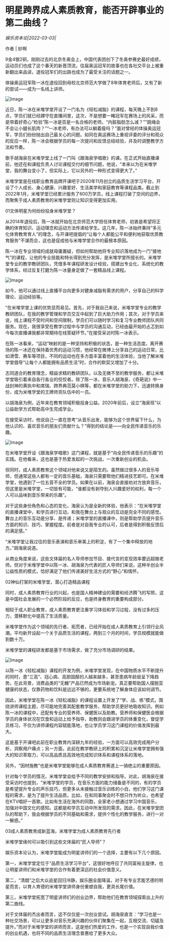 # 明星跨界成人素质教育，能否开辟事业的第二曲线？

*娱乐资本论|2022-03-03|*

作者 | 妙啊

9金4银2铜，刚刚过去的北京冬奥会上，中国代表团创下了冬奥参赛史最好成绩，运动员们也成了这个春天的新晋顶流，往届奥运冠军的故事也在各社交平台上被重新翻出来品读，退役冠军们的出路也成为了最受关注的话题之一。

体操奥运冠军陈一冰在退役回到母校北京师范大学做了8年体育老师后，又有了新的尝试——成为一名线上讲师。

![Image](https://p6.toutiaoimg.com/origin/tos-cn-i-qvj2lq49k0/3c1ab50316574593959e042d2cfe5fc6?from=pc)

近日，陈一冰在米堆学堂开设了一门名为《轻松减脂》的课程，每天晚上不到8点，学员们就已经蹲守在直播间里，这次，不是想要一睹冠军在赛场上的风采，而是带着好奇心“检验”陈一冰是否是一名合格的老师。“内脏脂肪怎么减？”“跳绳会不会让小腿长肌肉？”“一冰老师，有办法可以躺着瘦吗？”面对曾经的体操奥运冠军，学员们纷纷抛出自己最关心的问题。如同在奥运赛场上重视评委的评分和观众的反应一样，陈一冰会根据学员的每一次提问和反馈总结经验，并及时调整教学方法和节奏。

歌手胡海泉在米堆学堂上线了一门叫《跟海泉学唱歌》的课。在正式开始直播课前，他还在和课程负责人讨论课程交付的细节问题，他说，“本来以为在米堆学堂，我的舞台变小了，但实际上，它以另外的一种形式变得更大了。”

米堆学堂是在线职业教育品牌开课吧于2020年11月创立的品质生活学习平台，开设了个人成长、身心健康、兴趣爱好、生活美学和家庭教育等课程品类。截止到2022年1月，米堆学堂已经累计服务了600万学员，线上课程打破了空间的边界，而聚焦于成人素质教育的米堆学堂则让知识变得更加实用。

01文体明星为何纷纷投身米堆学堂？

从2014年退役后，陈一冰就开始在北京师范大学担任体育老师，初衷是希望将正确的体育知识、运动理念和运动方法传递给学生。这几年，陈一冰始终秉持“多元化体育教育育人”的理念，与开课吧提倡的“让每个人都能公平和便利地获取优质教育服务”不谋而合，这也是促成他与米堆学堂合作的最根本原因。

陈一冰在专业领域的成就毋庸置疑，但如何帮助他将专业知识落地成为一门“接地气”的课程，让他的专业技能和特长得到充分发挥，是米堆学堂所擅长的。米堆学堂专业的教学教研团队，凭借多年课程研发设计经验，搭建出专业化、系统化的教学体系，经过反复打磨为陈一冰量身定做了一套精品线上课程。

![Image](https://p6.toutiaoimg.com/origin/tos-cn-i-qvj2lq49k0/e8c1ff9cd9fb4569994f747c051ed2fe?from=pc)

如今，他可以通过线上直播平台向更多对健身减脂有需求的用户，分享自己的科学理论、运动经验等。

“在米堆学堂上课的优势显而易见。首先，对于我自己来说，米堆学堂专业的教学教研团队，在我的教学管理和学员交互中起到了巨大助力作用；其次，对于学员来说，线上课程不受时间和空间限制，学员们可以随时学习和复习专业教师团队共同服务。现在，我很享受在教学过程中与学员的沟通互动，已经由最开始的忐忑到如今每次直播课我都非常期待在线答疑环节。”在接受采访时陈一冰表示。

在陈一冰看来，“运动”映射的是一种坚持和积极的状态，是一种生活态度。离开赛场的陈一冰还在保持着优秀的运动习惯，他经常在微博上分享自己的运动日常，比如滑雪、赛车等项目，不同的运动也在多方面丰富着他的生活体验，当他了解米堆学堂倡导“让每个人都能拥有品质生活”时，合作的默契又增加了十分。

志同道合的教育理念，精益求精的教研团队，以及无微不至的教学服务，都让米堆学堂吸引着来自各行各业的佼佼者。除了陈一冰，音乐人胡海泉、《奇葩说》中一战封神的黄执中和席瑞、跨界典范莫小棋等，都在米堆学堂的助力下，迅速转换身份，成为米堆学堂的王牌师资队伍中的一员。

以胡海泉为例，近年来在教育领域积极投身公益。2020年前后，设立“海泉班”以公益助学方式帮助高中生完成学业。

在接受采访时，他说自己一直在思考“从音乐出发，能够为这个世界留下什么，为他认识的、喜欢音乐的朋友们贡献什么？”得到的结论是——向全民传递音乐的乐趣。

![Image](https://p6.toutiaoimg.com/origin/tos-cn-i-qvj2lq49k0/42a0eaebe90d4b33856dd8a0803c47af?from=pc)

在米堆学堂开设《跟海泉学唱歌》这门课程，就是基于“向全民传递音乐的乐趣”的实践。在他看来，这也是基于热爱发起的一次挑战，一次重新创业的机会。

但同时，成人素质教育这个领域对他来说又是陌生的。虽然做过很多人的音乐导师，但通常这些人都有一定的音乐基础，海泉只需要帮他们精进技艺即可。在米堆学堂，他遇到了一位五音不全的学员。如果在以前，海泉会直接劝对方放弃音乐，但这里是米堆学堂，一切皆有可能，“谁都没有剥夺别人兴趣爱好的权利，每一个人可以品味到音乐带来的乐趣”。

对于这些身份角色和心态的变化，海泉认为是全新的体验，他表示：“在米堆学堂的直播课堂中，和学员进行互动，和我在舞台上与观众的互动是完全不同的感觉。舞台上的音乐互动是分享、是传递；米堆学堂的直播课中，则是帮助学员提升音乐方面的知识、技巧、掌握程度。前者是对自我专业的认可，后者是得到积极反馈后的满足感。”

“米堆学堂让我过往的音乐表演和音乐审美上的积淀，有了一个集中释放的地方。”胡海泉说道。

从商业角度来说，这些文体届的名人导师参加节目、接代言的变现效率要远超做老师。但对于米堆学堂中以陈一冰、胡海泉为代表的匠人导师们来说，这种半创业半公益性质的模式，恰好满足了他们传递美好生活方式的“野心”和情怀。

02神仙打架的米堆学堂，潜心打造精品课程

同时，成人素质教育行业的兴起，也是国人精神建设的需要和经济腾飞的写照，这是中国社会发展的一个必然阶段的反应，也是终身教育的重要构成部分。

相较于成人职业教育，成人素质教育更注重学习体验和学习过程，没有过多的压力，潜移默化中提高了生活质量。

米堆学堂作为这个领域的先行者、拓荒者，已经开始在成人素质教育上引领行业风潮。平均新开设起一个关于品质生活的课程，两到三个月的时间，学员规模就能做到数十万。

米堆学堂的课程研发都是基于市场需求，做了充分市场调研的结果。

![Image](https://p6.toutiaoimg.com/origin/tos-cn-i-qvj2lq49k0/23a84621b1704addb6ed461d912ab30e?from=pc)

以陈一冰《轻松减脂》课程的开发为例，米堆学堂发现，在中国物质水平不断提升的同时，患“三高”、冠心病、高胆固醇的人越来越多，甚至患病年龄层呈下降趋势。在此背景，消费品类的“无糖”产品已然成为市场新宠。真正要帮助国人摆脱亚健康的状态，仅靠药物和饮料是远远不够的，更要系统地了解身体应该如何调节。

因此，米堆学堂在陈一冰《轻松减脂》的课程设置上开发了“学、战、练”模式，围绕讲师课程主题，尽可能地完善其配套教学服务，帮助学员更好地吸收知识。例如陈一冰的课程中，还配有专业的营养师、保健医以及助教。营养师和保健医会根据学员的身体状况在饮食和运动上给予指导，助教则会跟进学员的体重变化，督促学员练习，不仅为讲师课程内容赋能落地，也让学员学习这门课程的价值发挥到最大。

这是基于开课吧此前在职业教育内深耕九年的经验，一方面可以高效完成用户分析，洞察用户痛点；另一方面，此前在教学教研上的积累和沉淀让米堆学堂拥有强大的知识萃取力，可以高品质且高效地完成知识体系和课程体系的落地。

另外，“因材施教”也是米堆学堂能够在成人素质教育赛道上一骑绝尘的重要原因。

针对每个学员的情况，米堆学堂会给予不同的教学安排和指导。对此，胡海泉在接受采访时也提到，“米堆学堂的学员，在音乐方面的能力储备是不同的，有的学员是希望提升专业的声乐技巧，但更多从未接触过音乐训练的小白，他们学习这门课程的需求，是为了提升生活品质。比如，在和同事聚会时不想只作为听众，也希望在KTV唱好一首歌。比如有生活在海外的同胞，全家老小想通过学习中国音乐，加强对中国文化的感知。这都是和学员互动中所发现的需求。因此，在米堆学堂团队的帮助下，我会根据学员的不同基础和需求，提供个性化的教学服务，进行一对一解惑。”

03成人素质教育成新蓝海，米堆学堂为成人素质教育先行者

米堆学堂缘何可以吸引到这些文体届的“匠人导师”？

娱乐资本论认为，米堆学堂能成为明星讲师们的一个选择，主要有以下几个原因。

第一，米堆学堂定位于“品质生活学习平台”，这很好地呼应了共同富裕主旋律，也让明星讲师们和米堆学堂的合作有着更深远的社会价值意义。

第二，“清朗”之后大众追星回归冷静，娱乐圈全面降温，对于有专业艺能艺德的明星而言，以育人育德的米堆学堂讲师身份重塑自我，更具长尾价值。

第三，米堆学堂拓宽了明星讲师们的创业边界，帮助他们在教育领域探索出上升的第二曲线。

对于文体届的杰出者而言，这不仅仅是一次创业尝试。胡海泉直言：“学习也是一种社交场景，可以让更多对音乐充满兴趣的伙伴们聚集在一起，互相交流、切磋及提升。”而对于米堆学堂的讲师而言，这是他们热爱的工作，也是一个实现自我价值的创业机遇，也将不同的品质生活理念普惠给了更多大众。

